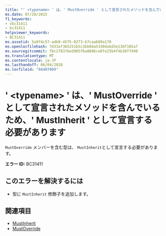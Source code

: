 ```yaml
---
title: "' <typename> ' は、' MustOverride ' として宣言されたメソッドを含んでいるため、' MustInherit ' として宣言する必要があります"
ms.date: 07/20/2015
f1_keywords:
- vbc31411
- bc31411
helpviewer_keywords:
- BC31411
ms.assetid: 5a9f4c57-a4b8-45f5-8273-b7caa689a170
ms.openlocfilehash: 7d33af365251b5c3bb84a5330dabd3e136f105a7
ms.sourcegitcommit: f8c270376ed905f6a8896ce0fe25b4f4b38ff498
ms.translationtype: MT
ms.contentlocale: ja-JP
ms.lasthandoff: 06/04/2020
ms.locfileid: "84407809"
---
```

# <a name="typename-must-be-declared-mustinherit-because-it-contains-methods-declared-mustoverride"></a>' \<typename> ' は、' MustOverride ' として宣言されたメソッドを含んでいるため、' MustInherit ' として宣言する必要があります
`MustOverride` メンバーを含む型は、 `MustInherit`として宣言する必要があります。  
  
 **エラー ID:** BC31411  
  
## <a name="to-correct-this-error"></a>このエラーを解決するには  
  
- 型に `MustInherit` 修飾子を追加します。  
  
## <a name="see-also"></a>関連項目

- [MustInherit](../language-reference/modifiers/mustinherit.md)
- [MustOverride](../language-reference/modifiers/mustoverride.md)

